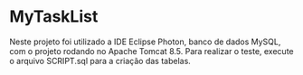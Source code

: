 # MyTaskList

Neste projeto foi utilizado a IDE Eclipse Photon, banco de dados MySQL, com o projeto rodando no Apache Tomcat 8.5.
Para realizar o teste, execute o arquivo SCRIPT.sql para a criação das tabelas.
